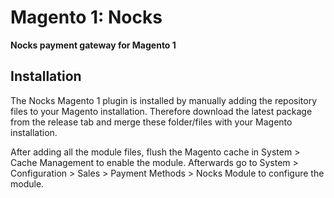 # Magento 1: Nocks

**Nocks payment gateway for Magento 1**

## Installation

The Nocks Magento 1 plugin is installed by manually adding the repository files to your Magento installation.
Therefore download the latest package from the release tab and merge these folder/files with your Magento installation.

After adding all the module files, flush the Magento cache in System > Cache Management to enable the module. 
Afterwards go to System > Configuration > Sales > Payment Methods > Nocks Module to configure the module.
